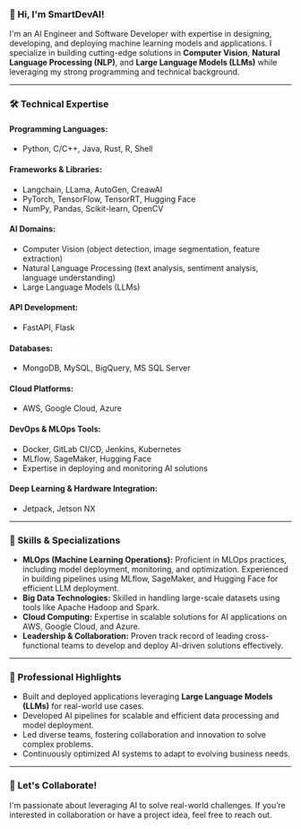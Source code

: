 ### 👋 Hi, I'm SmartDevAI!

I'm an AI Engineer and Software Developer with expertise in designing, developing, and deploying machine learning models and applications. I specialize in building cutting-edge solutions in **Computer Vision**, **Natural Language Processing (NLP)**, and **Large Language Models (LLMs)** while leveraging my strong programming and technical background.

---

### 🛠️ Technical Expertise

#### **Programming Languages:**
- Python, C/C++, Java, Rust, R, Shell

#### **Frameworks & Libraries:**
- Langchain, LLama, AutoGen, CreawAI
- PyTorch, TensorFlow, TensorRT, Hugging Face
- NumPy, Pandas, Scikit-learn, OpenCV

#### **AI Domains:**
- Computer Vision (object detection, image segmentation, feature extraction)
- Natural Language Processing (text analysis, sentiment analysis, language understanding)
- Large Language Models (LLMs)

#### **API Development:**
- FastAPI, Flask

#### **Databases:**
- MongoDB, MySQL, BigQuery, MS SQL Server

#### **Cloud Platforms:**
- AWS, Google Cloud, Azure

#### **DevOps & MLOps Tools:**
- Docker, GitLab CI/CD, Jenkins, Kubernetes
- MLflow, SageMaker, Hugging Face
- Expertise in deploying and monitoring AI solutions

#### **Deep Learning & Hardware Integration:**
- Jetpack, Jetson NX

---

### 🔬 Skills & Specializations

- **MLOps (Machine Learning Operations):** Proficient in MLOps practices, including model deployment, monitoring, and optimization. Experienced in building pipelines using MLflow, SageMaker, and Hugging Face for efficient LLM deployment.
- **Big Data Technologies:** Skilled in handling large-scale datasets using tools like Apache Hadoop and Spark.
- **Cloud Computing:** Expertise in scalable solutions for AI applications on AWS, Google Cloud, and Azure.
- **Leadership & Collaboration:** Proven track record of leading cross-functional teams to develop and deploy AI-driven solutions effectively.

---

### 🌟 Professional Highlights

- Built and deployed applications leveraging **Large Language Models (LLMs)** for real-world use cases.
- Developed AI pipelines for scalable and efficient data processing and model deployment.
- Led diverse teams, fostering collaboration and innovation to solve complex problems.
- Continuously optimized AI systems to adapt to evolving business needs.

---

### 🚀 Let's Collaborate!

I'm passionate about leveraging AI to solve real-world challenges. If you’re interested in collaboration or have a project idea, feel free to reach out.
